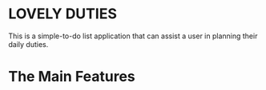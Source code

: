 # LOVELY DUTIES

This is a simple-to-do list application that can assist a user in planning their daily
duties.

# The Main Features
>> 